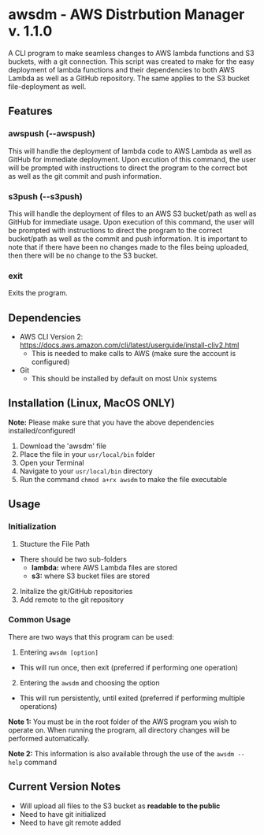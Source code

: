 # awsdm - AWS Distrbution Manager v. 1.1.0
A CLI program to make seamless changes to AWS lambda functions and S3 buckets, with a git connection. This script was created to make for the easy deployment of lambda functions and their dependencies to both AWS Lambda as well as a GitHub repository. The same applies to the S3 bucket file-deployment as well.

## Features

### awspush (--awspush)
This will handle the deployment of lambda code to AWS Lambda as well as GitHub for immediate deployment. Upon excution of this command, the user will be prompted with instructions to direct the program to the correct bot as well as the git commit and push information.

### s3push (--s3push)
This will handle the deployment of files to an AWS S3 bucket/path as well as GitHub for immediate usage. Upon execution of this command, the user will be prompted with instructions to direct the program to the correct bucket/path as well as the commit and push information. It is important to note that if there have been no changes made to the files being uploaded, then there will be no change to the S3 bucket.

### exit
Exits the program.

## Dependencies

- AWS CLI Version 2: https://docs.aws.amazon.com/cli/latest/userguide/install-cliv2.html 
  - This is needed to make calls to AWS (make sure the account is configured)
- Git
  - This should be installed by default on most Unix systems

## Installation (Linux, MacOS ONLY)
**Note:** Please make sure that you have the above dependencies installed/configured!

1. Download the 'awsdm' file
2. Place the file in your `usr/local/bin` folder
3. Open your Terminal
4. Navigate to your `usr/local/bin` directory
5. Run the command `chmod a+rx awsdm` to make the file executable

## Usage

### Initialization
1. Stucture the File Path 
  - There should be two sub-folders
    - **lambda:** where AWS Lambda files are stored
    - **s3:** where S3 bucket files are stored
2. Initalize the git/GitHub repositories
3. Add remote to the git repository

### Common Usage
There are two ways that this program can be used:
1. Entering `awsdm [option]`
  - This will run once, then exit (preferred if performing one operation)
2. Entering the `awsdm` and choosing the option
  - This will run persistently, until exited (preferred if performing multiple operations)

**Note 1:** You must be in the root folder of the AWS program you wish to operate on. When running the program, all directory changes will be performed automatically.

**Note 2:** This information is also available through the use of the `awsdm --help` command

## Current Version Notes
- Will upload all files to the S3 bucket as **readable to the public**
- Need to have git initialized
- Need to have git remote added
